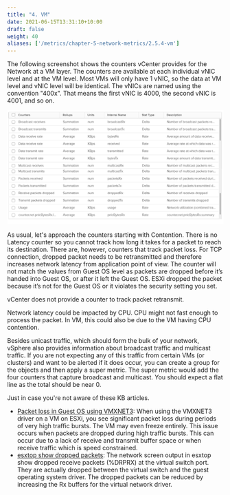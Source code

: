 ```yaml
---
title: "4. VM"
date: 2021-06-15T13:31:10+10:00
draft: false
weight: 40
aliases: ['/metrics/chapter-5-network-metrics/2.5.4-vm']
---
```


The following screenshot shows the counters vCenter provides for the Network at a VM layer. The counters are available at each individual vNIC level and at the VM level. Most VMs will only have 1 vNIC, so the data at VM level and vNIC level will be identical. The vNICs are named using the convention "400x". That means the first vNIC is 4000, the second vNIC is 4001, and so on.

![VM counters](2.5.4-fig-1.png)

As usual, let's approach the counters starting with Contention. There is no Latency counter so you cannot track how long it takes for a packet to reach its destination. There are, however, counters that track packet loss. For TCP connection, dropped packet needs to be retransmitted and therefore increases network latency from application point of view. The counter will not match the values from Guest OS level as packets are dropped before it’s handed into Guest OS, or after it left the Guest OS. ESXi dropped the packet because it’s not for the Guest OS or it violates the security setting you set.

vCenter does not provide a counter to track packet retransmit.

Network latency could be impacted by CPU. CPU might not fast enough to process the packet. In VM, this could also be due to the VM having CPU contention.

Besides unicast traffic, which should form the bulk of your network, vSphere also provides information about broadcast traffic and multicast traffic. If you are not expecting any of this traffic from certain VMs (or clusters) and want to be alerted if it does occur, you can create a group for the objects and then apply a super metric. The super metric would add the four counters that capture broadcast and multicast. You should expect a flat line as the total should be near 0.

Just in case you're not aware of these KB articles.

- [Packet loss in Guest OS using VMXNET3](https://kb.vmware.com/s/article/2039495): When using the VMXNET3 driver on a VM on ESXi, you see significant packet loss during periods of very high traffic bursts. The VM may even freeze entirely. This issue occurs when packets are dropped during high traffic bursts. This can occur due to a lack of receive and transmit buffer space or when receive traffic which is speed constrained.
- [esxtop show dropped packets](https://kb.vmware.com/s/article/1010071): The network screen output in esxtop show dropped receive packets (%DRPRX) at the virtual switch port. They are actually dropped between the virtual switch and the guest operating system driver. The dropped packets can be reduced by increasing the Rx buffers for the virtual network driver.
